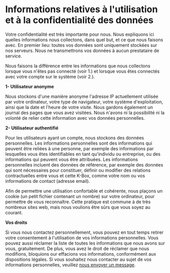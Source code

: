# Informations relatives à l'utilisation et à la confidentialité des données

Votre confidentialité est très importante pour nous. Nous expliquons ici quelles informations nous collectons, dans quel but, et ce que nous faisons avec. En premier lieu: toutes vos données sont uniquement stockées sur nos serveurs. Nous ne transmettrons vos données à aucun prestataire de service.
 
Nous faisons la différence entre les informations que nous collectons lorsque vous n'êtes pas connecté (voir 1.) et lorsque vous êtes connectés avec votre compte sur le système (voir 2.).
 
**1- Utilisateur anonyme**

Nous stockons d'une manière anonyme l'adresse IP actuellement utilisée par votre ordinateur, votre type de navigateur, votre système d'exploitation, ainsi que la date et l'heure de votre visite. Nous gardons également un journal des pages que vous avez visitées. Nous n'avons ni la possibilité ni la volonté de relier cette information avec vos données personnelles.

**2- Utilisateur authentifié**

Pour les utilisateurs ayant un compte, nous stockons des données personnelles. Les informations personnelles sont des informations qui peuvent être reliées à une personne, par exemple des informations par lesquelles vous êtes identifiables en tant qu'individu ou entreprise, ou des informations qui peuvent vous être attribuées. Les informations personnelles incluent des données de référence, par exemple des données qui sont nécessaires pour constituer, définir ou modifier des relations contractuelles entre vous et cette K-Box, comme votre nom ou vos informations de contact (adresse email).

Afin de permettre une utilisation confortable et cohérente, nous plaçons un cookie (un petit fichier contenant un nombre) sur votre ordinateur, pour permettre de vous reconnaître. Cette pratique est commune à de très nombreux sites web, mais nous voulions être sûrs que vous soyez au courant.
 
**Vos droits**

Si vous nous contactez personnellement, vous pouvez en tout temps retirer votre consentement à l'utilisation de vos informations personnelles. Vous pouvez aussi réclamer la liste de toutes les informations que nous avons sur vous, gratuitement. De plus, vous avez le droit de réclamer que nous modifions, bloquions our effacions vos informations, conformément aux dispositions légales. Si vous souhaitez nous contacter au sujet de vos informations personnelles, veuillez [nous envoyer un message](/contact).
